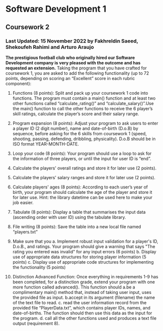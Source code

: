 # Software Development 1
## Coursework 2
### Last Updated: 15 November 2022 by Fakhreldin Saeed, Shekoufeh Rahimi and Arturo Araujo

**The prestigious football club who originally hired our Software Development company is very pleased with the outcome and has requested an extension.** Taking the program that you have crafted for coursework 1, you are asked to add the following functionality (up to 72 points, depending on scoring an “Excellent” score in each rubric component):
1.	Functions (8 points): Split and pack up your coursework 1 code into functions. The program must contain a main() function and at least two other functions called “calculate_rating()” and “calculate_salary()”.Use the main() function to call the other functions to receive the 6 player’s skill ratings, calculate the player’s score and their salary range.
2.	Program expansion (8 points): Adjust your program to ask users to enter a player ID (2 digit number), name and date-of-birth (D.o.B) by sequence, before asking for the 6 skills from coursework 1 (speed, shooting, passing, defending, dribbling, physicality). D.o.B should be in ISO format YEAR-MONTH-DATE.
3.	Loop your code (8 points): Your program should use a loop to ask for the information of three players, or until the input for user ID is “end”. 
4.	Calculate the players' overall ratings and store it for later use (2 points).
5.	Calculate the players' salary ranges and store it for later use (2 points).
6.	Calculate players' ages (8 points): According to each user’s year of birth, your program should calculate the age of the player and store it for later use. Hint: the library datetime can be used here to make your job easier.
7.	Tabulate (8 points): Display a table that summarises the input data (ascending order with user ID) using the tabulate library. 

8.	File writing (8 points): Save the table into a new local file named “players.txt”
9.	Make sure that you a. Implement robust input validation for a player's ID, D.o.B., and ratings. Your program should give a warning that says "The rating you entered was invalid" for any input errors (6 points) b. Display use of appropriate data structures for storing player information (5 points) c. Display use of appropriate code structures for implementing the functionality (5 points)

10.	Distinction Advanced Function: Once everything in requirements 1-9 has been completed, for a distinction grade, extend your program with one more function called advanced(). This function should a.be a complimentary main() method that, instead of taking user input, uses the provided file as input. b.accept in its argument (filename) the name of the text file to read. c. read the user information record from the provided file “PlayerData.txt”, which contains player IDs, names, and date-of-births. The function should then use this data as the input for the program. d. call all the other functions used and produces a text file output (requirement 8).